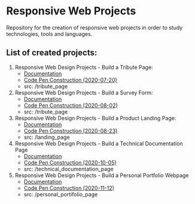 # Responsive Web Projects

Repository for the creation of responsive web projects in order to study technologies, tools and languages.

## List of created projects:

1. Responsive Web Design Projects - Build a Tribute Page:
   * [Documentation](https://www.freecodecamp.org/learn/responsive-web-design/responsive-web-design-projects/build-a-tribute-page)
   * [Code Pen Construction (2020-07-20)](https://codepen.io/robsoncsoares/pen/WNrLvwb)
   * src: /tribute_page
2. Responsive Web Design Projects - Build a Survey Form:
   * [Documentation](https://www.freecodecamp.org/learn/responsive-web-design/responsive-web-design-projects/build-a-survey-form)
   * [Code Pen Construction (2020-08-02)](https://codepen.io/robsoncsoares/pen/MWKNxgz)
   * src: /tribute_page
3. Responsive Web Design Projects - Build a Product Landing Page:
   * [Documentation](https://www.freecodecamp.org/learn/responsive-web-design/responsive-web-design-projects/build-a-product-landing-page)
   * [Code Pen Construction (2020-08-23)](https://codepen.io/robsoncsoares/pen/oNxBLLg)
   * src: /landing_page
4. Responsive Web Design Projects - Build a Technical Documentation Page
   * [Documentation](https://www.freecodecamp.org/learn/responsive-web-design/responsive-web-design-projects/build-a-technical-documentation-page)
   * [Code Pen Construction (2020-10-05)](https://codepen.io/robsoncsoares/pen/vYGoqQM)
   * src: /technical_documentation_page
5. Responsive Web Design Projects - Build a Personal Portfolio Webpage
   * [Documentation](https://www.freecodecamp.org/learn/responsive-web-design/responsive-web-design-projects/build-a-personal-portfolio-webpage)
   * [Code Pen Construction (2020-11-12)]()
   * src: /personal_portifolio_page